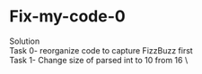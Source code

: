 # Fix-my-code-0
Solution \
Task 0- reorganize code to capture FizzBuzz first \
Task 1- Change size of parsed int to 10 from 16 \
